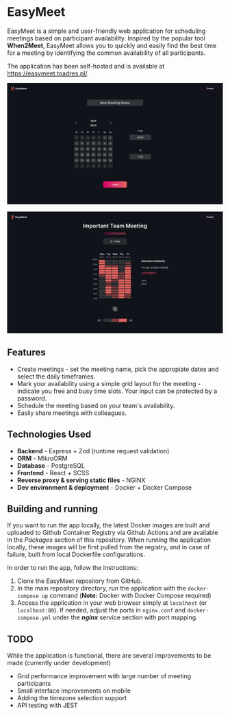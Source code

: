 # **EasyMeet**

EasyMeet is a simple and user-friendly web application for scheduling meetings based on participant availability. Inspired by the popular tool **When2Meet**, EasyMeet allows you to quickly and easily find the best time for a meeting by identifying the common availability of all participants.

The application has been self-hosted and is available at https://easymeet.toadres.pl/.

<p align="center">
 <img src="/frontend/src/assets/createMeeting.png" alt="createmeeting" width="800px" height="auto"/>
</p>
<p align="center">
 <img src="/frontend/src/assets/availability.png" alt="createmeeting" width="800px" height="auto"/>
</p>


## Features

- Create meetings - set the meeting name, pick the appropiate dates and select the daily timeframes.
- Mark your availability using a simple grid layout for the meeting - indicate you free and busy time slots. Your input can be protected by a password.
- Schedule the meeting based on your team's availability.
 - Easily share meetings with colleagues.
 
##  Technologies Used
- **Backend** - Express + Zod (runtime request validation)
- **ORM** - MikroORM
- **Database** - PostgreSQL
- **Frontend** - React + SCSS
- **Reverse proxy & serving static files** - NGINX
- **Dev environment & deployment** - Docker + Docker Compose

##  Building and running

If you want to run the app locally, the latest Docker images are built and uploaded to Github Container Registry via Github Actions and are available in the *Packages* section of this repository. When running the application locally, these images will be first pulled from the registry, and in case of failure, built from local Dockerfile configurations.

 In order to run the app, follow the instructions:

1. Clone the EasyMeet repository from GitHub.
2. In the main repository directory, run the application with the `docker-compose up` command
(**Note:** Docker with Docker Compose required)
3. Access the application in your web browser simply at `localhost` (or `localhost:80`). If needed, adjust the ports in `nginx.conf` and `docker-compose.yml` under the ***nginx*** service section with port mapping.

## TODO
While the application is functional, there are several improvements to be made (currently under development)
- Grid performance improvement with large number of meeting participants
- Small interface improvements on mobile
- Adding the timezone selection support
- API testing with JEST
